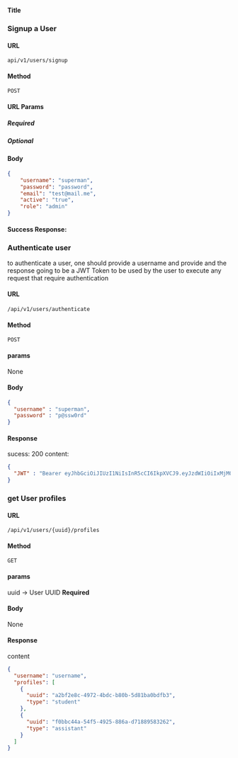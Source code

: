 
**Title**

### Signup a User

#### URL

```
api/v1/users/signup
```

#### Method

`POST`



#### URL Params


##### Required


##### Optional



#### Body
```json
{
	"username": "superman",
	"password": "password",
	"email": "test@mail.me",
	"active": "true",
	"role": "admin"
}
```


#### Success Response:



### Authenticate user
to authenticate a user, one should provide a username and provide and the response going to be a JWT Token to be used by the user to execute any request that require authentication

#### URL
```
/api/v1/users/authenticate
```
#### Method
` POST `

#### params 
 None
#### Body 
```json
{
  "username" : "superman",
  "password" : "p@ssw0rd"
}
```
#### Response
sucess: 200
content:
```json
{
  "JWT" : "Bearer eyJhbGciOiJIUzI1NiIsInR5cCI6IkpXVCJ9.eyJzdWIiOiIxMjM0NTY3ODkwIiwibmFtZSI6IkpvaG4gRG9lIiwiaWF0IjoxNTE2MjM5MDIyfQ.SflKxwRJSMeKKF2QT4fwpMeJf36POk6yJV_adQssw5c"
}
``` 


### get User profiles

#### URL  
```
/api/v1/users/{uuid}/profiles
```
#### Method 
`GET`
####  params 
uuid -> User UUID **Required**
#### Body
 None
#### Response
content
```json
{
  "username": "username",
  "profiles": [
    {
      "uuid": "a2bf2e8c-4972-4bdc-b80b-5d81ba0bdfb3",
      "type": "student"
    },
    {
      "uuid": "f0bbc44a-54f5-4925-886a-d71889583262",
      "type": "assistant"
    }
  ]
}
```
